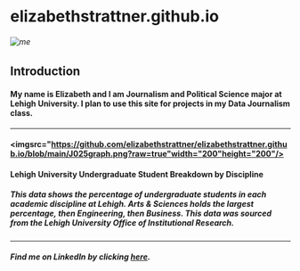 # **elizabethstrattner.github.io**
###### ![me](https://lh3.googleusercontent.com/XBlNj2ON6M30sbapNCsI00MSJoGQi8CyBJ_0q7kwBbBz5n_2a1DI1HmYZSEIYd5Nvr9dt-pcDWkmNHCkxFf-eQ5dL4qN6DSV1eGPTUZjPkaj-YxR6uPhHEOkkCamya6Kfmn0Opp998D0Qw-Y_-H2SlzlSjjZNFsb3ptUl9B9esE_sd7aruOBB31quBuvTasAaXoYOGfZQd1BH3LVlApnTmJysHt0oP-DbJng0xY1V-c7JxM-o0Ry-9d_MRFroQxNjjOVUgHOaYhMxWfRLKMlHsxHTRdY6s_r43fGSlur-IPMpFLhZM-is94ZQe2D2ejYx8dj6HGocBaJzC4pN6SzKnT5VEhYgqAqdFLpCiakv9HPZmeF1sMbPF9m3m1b2BFncHbY68XPOswST7TvUkWWziQ3fu5W9YXpFS0AEQMu39q0V0SSpmWzjioAYT28J_Z7b2vf5h_j0K45gcyq2HDN4fzGdDBJPEPdmKwEfAD_KRTtb1lcdkCMgBC5q-tHT7US1V3lIbdmOPJ4UlJu6JSpNdoke4OaZ0zRIEJWjfdsChovtS02fOpSkABDo29jRUMk_RoCRuvwTrRafm4Afc8LJtdh47PWo5rG7jaLPOSSyZ7DObrffptN03zlvQ35URo9e1JfWH-AThyWgMQAQ1d8zAHexxZj4cjdq_3Z5IVYoWnJeXtbNwvfosnM146IidYnZMaaPxxaWv3zsiLGLZZKijyD2Q=w1080-h1438-no?authuser=0) 
## **Introduction**
#### My name is Elizabeth and I am Journalism and Political Science major at Lehigh University. I plan to use this site for projects in my Data Journalism class.
___
#### <imgsrc="https://github.com/elizabethstrattner/elizabethstrattner.github.io/blob/main/J025graph.png?raw=true"width="200"height="200"/>
#### **Lehigh University Undergraduate Student Breakdown by Discipline**
##### This data shows the percentage of undergraduate students in each academic discipline at Lehigh. Arts & Sciences holds the largest percentage, then Engineering, then Business. This data was sourced from the Lehigh University Office of Institutional Research.
___
##### Find me on LinkedIn by clicking [here](https://www.linkedin.com/in/elizabeth-strattner).
